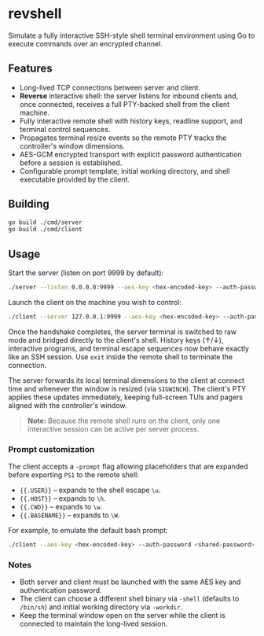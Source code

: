 # revshell

Simulate a fully interactive SSH-style shell terminal environment using Go to execute commands over an encrypted channel.

## Features

- Long-lived TCP connections between server and client.
- **Reverse** interactive shell: the server listens for inbound clients and, once connected, receives a full PTY-backed shell from the client machine.
- Fully interactive remote shell with history keys, readline support, and terminal control sequences.
- Propagates terminal resize events so the remote PTY tracks the controller's window dimensions.
- AES-GCM encrypted transport with explicit password authentication before a session is established.
- Configurable prompt template, initial working directory, and shell executable provided by the client.

## Building

```bash
go build ./cmd/server
go build ./cmd/client
```

## Usage

Start the server (listen on port 9999 by default):

```bash
./server --listen 0.0.0.0:9999 --aes-key <hex-encoded-key> --auth-password <shared-password>
```

Launch the client on the machine you wish to control:

```bash
./client --server 127.0.0.1:9999 --aes-key <hex-encoded-key> --auth-password <shared-password>
```

Once the handshake completes, the server terminal is switched to raw mode and bridged directly to the client's shell. History keys (↑/↓), interactive programs, and terminal escape sequences now behave exactly like an SSH session. Use `exit` inside the remote shell to terminate the connection.

The server forwards its local terminal dimensions to the client at connect time and whenever the window is resized (via `SIGWINCH`). The client's PTY applies these updates immediately, keeping full-screen TUIs and pagers aligned with the controller's window.

> **Note:** Because the remote shell runs on the client, only one interactive session can be active per server process.

### Prompt customization

The client accepts a `-prompt` flag allowing placeholders that are expanded before exporting `PS1` to the remote shell:

- `{{.USER}}` – expands to the shell escape `\u`.
- `{{.HOST}}` – expands to `\h`.
- `{{.CWD}}` – expands to `\w`.
- `{{.BASENAME}}` – expands to `\W`.

For example, to emulate the default bash prompt:

```bash
./client --aes-key <hex-encoded-key> --auth-password <shared-password> --prompt "{{.USER}}@{{.HOST}} {{.BASENAME}}$ "
```

### Notes

- Both server and client must be launched with the same AES key and authentication password.
- The client can choose a different shell binary via `-shell` (defaults to `/bin/sh`) and initial working directory via `-workdir`.
- Keep the terminal window open on the server while the client is connected to maintain the long-lived session.
